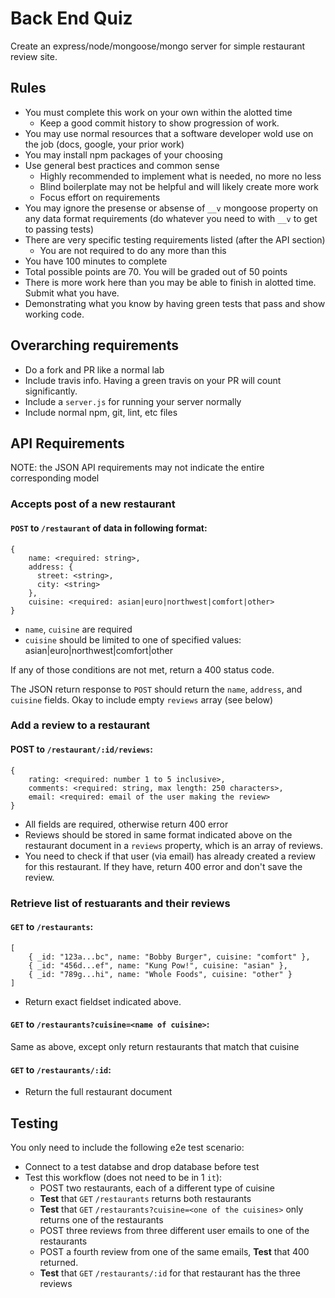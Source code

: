 # Back End Quiz

Create an express/node/mongoose/mongo server for simple restaurant review site.

## Rules

* You must complete this work on your own within the alotted time
  * Keep a good commit history to show progression of work.
* You may use normal resources that a software developer wold use on the job (docs, google, your prior work)
* You may install npm packages of your choosing
* Use general best practices and common sense
  * Highly recommended to implement what is needed, no more no less
  * Blind boilerplate may not be helpful and will likely create more work
  * Focus effort on requirements
* You may ignore the presense or absense of `__v` mongoose property on 
any data format requirements (do whatever you need to with `__v` to get to passing tests)
* There are very specific testing requirements listed (after the API section)
  * You are not required to do any more than this
* You have 100 minutes to complete
* Total possible points are 70. You will be graded out of 50 points
* There is more work here than you may be able to finish in alotted time. Submit what you have. 
* Demonstrating what you know by having green tests that pass and show working code.

## Overarching requirements
* Do a fork and PR like a normal lab
* Include travis info. Having a green travis on your PR will count significantly.
* Include a `server.js` for running your server normally
* Include normal npm, git, lint, etc files

## API Requirements

NOTE: the JSON API requirements may not indicate the entire corresponding model

### Accepts post of a new restaurant

#### `POST` to `/restaurant` of data in following format:

```
{
    name: <required: string>,
    address: {
      street: <string>,
      city: <string>
    },
    cuisine: <required: asian|euro|northwest|comfort|other>
}
```

* `name`, `cuisine` are required
* `cuisine` should be limited to one of specified values: asian|euro|northwest|comfort|other

If any of those conditions are not met, return a 400 status code.

The JSON return response to `POST` should return the `name`, `address`, and `cuisine` fields. 
Okay to include empty `reviews` array (see below)

### Add a review to a restaurant

#### POST to `/restaurant/:id/reviews`:

```
{
    rating: <required: number 1 to 5 inclusive>,
    comments: <required: string, max length: 250 characters>,
    email: <required: email of the user making the review>
}
```

* All fields are required, otherwise return 400 error
* Reviews should be stored in same format indicated above on the restaurant document in a `reviews`
property, which is an array of reviews.
* You need to check if that user (via email) has already created a review for this restaurant. If they 
have, return 400 error and don't save the review.

### Retrieve list of restuarants and their reviews

#### `GET` to `/restaurants`:

```
[
    { _id: "123a...bc", name: "Bobby Burger", cuisine: "comfort" },
    { _id: "456d...ef", name: "Kung Pow!", cuisine: "asian" },
    { _id: "789g...hi", name: "Whole Foods", cuisine: "other" }
]
```

* Return exact fieldset indicated above.

#### `GET` to `/restaurants?cuisine=<name of cuisine>`:

Same as above, except only return restaurants that match that cuisine

#### `GET` to `/restaurants/:id`:

* Return the full restaurant document

## Testing

You only need to include the following e2e test scenario:

* Connect to a test databse and drop database before test
* Test this workflow (does not need to be in 1 `it`):
  * POST two restaurants, each of a different type of cuisine
  * **Test** that `GET` `/restaurants` returns both restaurants
  * **Test** that `GET` `/restaurants?cuisine=<one of the cuisines>` only returns one of the restaurants
  * POST three reviews from three different user emails to one of the restaurants
  * POST a fourth review from one of the same emails, **Test** that 400 returned.
  * **Test** that `GET` `/restaurants/:id` for that restaurant has the three reviews
